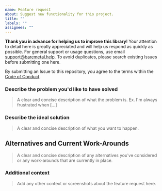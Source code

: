 ```yaml
---
name: Feature request
about: Suggest new functionality for this project.
title: ""
labels: ""
assignees: ""
---
```


**Thank you in advance for helping us to improve this library!** Your attention to detail here is greatly appreciated and will help us respond as quickly as possible. For general support or usage questions, use email support@baremetal.help. To avoid duplicates, please search existing Issues before submitting one here.

By submitting an Issue to this repository, you agree to the terms within the [Code of Conduct](./CODE-OF-CONDUCT.md).

### Describe the problem you'd like to have solved

> A clear and concise description of what the problem is. Ex. I'm always frustrated when [...]

### Describe the ideal solution

> A clear and concise description of what you want to happen.

## Alternatives and Current Work-Arounds

> A clear and concise description of any alternatives you've considered or any work-arounds that are currently in place.

### Additional context

> Add any other context or screenshots about the feature request here.
